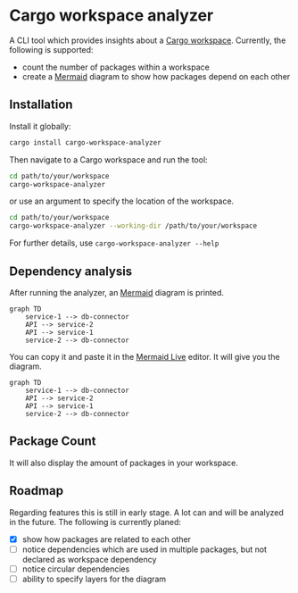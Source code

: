# Cargo workspace analyzer

A CLI tool which provides insights about
a [Cargo workspace](https://doc.rust-lang.org/book/ch14-03-cargo-workspaces.html). Currently, the following is
supported:

- count the number of packages within a workspace
- create a [Mermaid](https://mermaid.js.org/) diagram to show how packages depend on each other

## Installation

Install it globally:

 ```sh
 cargo install cargo-workspace-analyzer
 ```

Then navigate to a Cargo workspace and run the tool:

 ```sh
 cd path/to/your/workspace
 cargo-workspace-analyzer
 ```

or use an argument to specify the location of the workspace.

 ```sh
 cd path/to/your/workspace
 cargo-workspace-analyzer --working-dir /path/to/your/workspace
 ```

For further details, use `cargo-workspace-analyzer --help`

## Dependency analysis

After running the analyzer, an [Mermaid](https://mermaid.js.org/)  diagram is printed.

```shell
graph TD
    service-1 --> db-connector
    API --> service-2
    API --> service-1
    service-2 --> db-connector
```

You can copy it and paste it in the [Mermaid Live](https://mermaid.live/) editor. It will give you the diagram.

```mermaid
graph TD
    service-1 --> db-connector
    API --> service-2
    API --> service-1
    service-2 --> db-connector
```

[//]: # (<img src="https://www.mermaidchart.com/raw/4a0accd0-450c-4d4c-b602-13dd0000449d?theme=light&version=v0.1&format=svg&format=svg" alt="component-diagram">)

## Package Count

It will also display the amount of packages in your workspace.

## Roadmap

Regarding features this is still in early stage. A lot can and will be analyzed in the future. The following is
currently planed:

- [x] show how packages are related to each other
- [ ] notice dependencies which are used in multiple packages, but not declared as workspace dependency
- [ ] notice circular dependencies
- [ ] ability to specify layers for the diagram